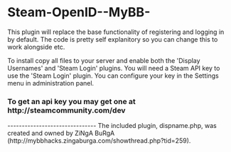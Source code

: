 Steam-OpenID--MyBB-
===================
This plugin will replace the base functionality of registering and logging in by default. The code is pretty self explanitory so you can change this to work alongside etc.

To install copy all files to your server and enable both the 'Display Usernames' and 'Steam Login' plugins.
You will need a Steam API key to use the 'Steam Login' plugin. You can configure your key in the Settings menu in administration panel.


<h3>To get an api key you may get one at http://steamcommunity.com/dev</h3>
-------------------------------
The included plugin, dispname.php, was created and owned by ZiNgA BuRgA (http://mybbhacks.zingaburga.com/showthread.php?tid=259).
